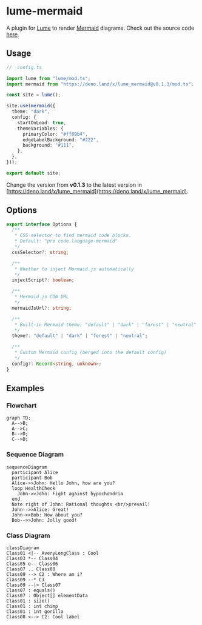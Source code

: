 # lume-mermaid

A plugin for [Lume](https://lume.land) to render [Mermaid](https://mermaid.js.org/) diagrams. Check out the source code [here](https://github.com/wewillcraft/lume-mermaid).

## Usage

```ts
// _config.ts

import lume from "lume/mod.ts";
import mermaid from "https://deno.land/x/lume_mermaid@v0.1.3/mod.ts";

const site = lume();

site.use(mermaid({
  theme: "dark",
  config: {
    startOnLoad: true,
    themeVariables: {
      primaryColor: "#ff69b4",
      edgeLabelBackground: "#222",
      background: "#111",
    },
  },
}));

export default site;
```

Change the version from **v0.1.3** to the latest version in [https://deno.land/x/lume_mermaid](https://deno.land/x/lume_mermaid).

## Options

```ts
export interface Options {
  /**
   * CSS selector to find mermaid code blocks.
   * Default: "pre code.language-mermaid"
   */
  cssSelector?: string;

  /**
   * Whether to inject Mermaid.js automatically
   */
  injectScript?: boolean;

  /**
   * Mermaid.js CDN URL
   */
  mermaidJsUrl?: string;

  /**
   * Built-in Mermaid theme: "default" | "dark" | "forest" | "neutral"
   */
  theme?: "default" | "dark" | "forest" | "neutral";

  /**
   * Custom Mermaid config (merged into the default config)
   */
  config?: Record<string, unknown>;
}
```

## Examples

### Flowchart

```mermaid
graph TD;
  A-->B;
  A-->C;
  B-->D;
  C-->D;
```

### Sequence Diagram

```mermaid
sequenceDiagram
  participant Alice
  participant Bob
  Alice->>John: Hello John, how are you?
  loop HealthCheck
    John->>John: Fight against hypochondria
  end
  Note right of John: Rational thoughts <br/>prevail!
  John-->>Alice: Great!
  John->>Bob: How about you?
  Bob-->>John: Jolly good!
```

### Class Diagram

```mermaid
classDiagram
Class01 <|-- AveryLongClass : Cool
Class03 *-- Class04
Class05 o-- Class06
Class07 .. Class08
Class09 --> C2 : Where am i?
Class09 --* C3
Class09 --|> Class07
Class07 : equals()
Class07 : Object[] elementData
Class01 : size()
Class01 : int chimp
Class01 : int gorilla
Class08 <--> C2: Cool label
```
